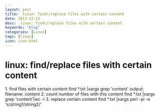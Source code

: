 ```yaml
---
layout: post
title:  linux: find\/replace files with certain content
date: 2013-12-15
desc:  linux: find\/replace files with certain content
keywords: "blog"
categories: [Linux]
tags: [linux]
icon: icon-html
---
```


# linux: find/replace files with certain content

1\. find files with certain content find *.txt |xargs grep 'content' output: filename: content 2\. count number of files with this content find *.txt |xargs grep 'content'|wc -l 3\. replace certain content find *.txt |xargs perl -pi -e 's/string1/string2/'
